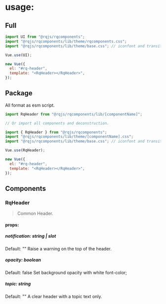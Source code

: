 # usage:

## Full

```js
import UI from "@rqjs/rqcomponents";
import "@rqjs/rqcomponents/lib/theme/rqcomponents.css";
import "@rqjs/rqcomponents/lib/theme/base.css"; // iconfont and transition

Vue.use(UI);

new Vue({
  el: "#rq-header",
  template: "<RqHeader></RqHeader>",
});
```

## Package

All format as esm script.

```js
import RqHeader from "@rqjs/rqcomponents/lib/[componentName]";

// Or import all components and deconstruction.

import { RqHeader } from "@rqjs/rqcomponents";
import "@rqjs/rqcomponents/lib/theme/[componentName].css";
import "@rqjs/rqcomponents/lib/theme/base.css"; // iconfont and transition

Vue.use(RqHeader);

new Vue({
  el: "#rq-header",
  template: "<RqHeader></RqHeader>",
});
```

## Components

### RqHeader

> Common Header.

#### props:

##### notification: string | slot

Default: ""
Raise a warning on the top of the header.

##### opacity: boolean

Default: false
Set background opacity with white font-color;

##### topic: string

Default: ""
A clear header with a topic text only.
